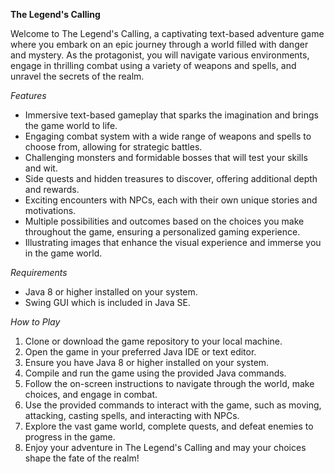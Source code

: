 **The Legend's Calling**

Welcome to The Legend's Calling, a captivating text-based adventure game where you embark on an epic journey through a world filled with danger and mystery. As the protagonist, you will navigate various environments, engage in thrilling combat using a variety of weapons and spells, and unravel the secrets of the realm.

*Features*

- Immersive text-based gameplay that sparks the imagination and brings the game world to life.
- Engaging combat system with a wide range of weapons and spells to choose from, allowing for strategic battles.
- Challenging monsters and formidable bosses that will test your skills and wit.
- Side quests and hidden treasures to discover, offering additional depth and rewards.
- Exciting encounters with NPCs, each with their own unique stories and motivations.
- Multiple possibilities and outcomes based on the choices you make throughout the game, ensuring a personalized gaming experience.
- Illustrating images that enhance the visual experience and immerse you in the game world.

*Requirements*
- Java 8 or higher installed on your system.
- Swing GUI which is included in Java SE.

*How to Play*
1. Clone or download the game repository to your local machine.
2. Open the game in your preferred Java IDE or text editor.
3. Ensure you have Java 8 or higher installed on your system.
4. Compile and run the game using the provided Java commands.
5. Follow the on-screen instructions to navigate through the world, make choices, and engage in combat.
6. Use the provided commands to interact with the game, such as moving, attacking, casting spells, and interacting with NPCs.
7. Explore the vast game world, complete quests, and defeat enemies to progress in the game.
8. Enjoy your adventure in The Legend's Calling and may your choices shape the fate of the realm!
